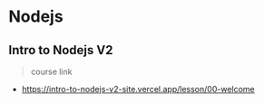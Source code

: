 # Nodejs

## Intro to Nodejs V2
> course link
- https://intro-to-nodejs-v2-site.vercel.app/lesson/00-welcome


